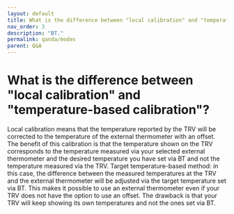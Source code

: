```yaml
---
layout: default
title: What is the difference between "local calibration" and "temperature-based calibration"?
nav_order: 3
description: "BT."
permalink: qanda/modes
parent: Q&A
---
```


# What is the difference between "local calibration" and "temperature-based calibration"?

Local calibration means that the temperature reported by the TRV will be corrected to the temperature of the external thermometer with an offset. The benefit of this calibration is that the temperature shown on the TRV corresponds to the temperature measured via your selected external thermometer and the desired temperature you have set via BT and not the temperature measured via the TRV.
Target temperature-based method: in this case, the difference between the measured temperatures at the TRV and the external thermometer will be adjusted via the target temperature set via BT. This makes it possible to use an external thermometer even if your TRV does not have the option to use an offset. The drawback is that your TRV will keep showing its own temperatures and not the ones set via BT.
